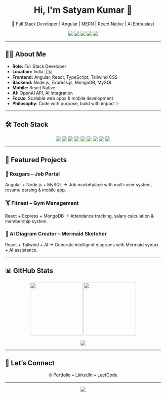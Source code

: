 <h1 align="center">Hi, I'm Satyam Kumar 👋</h1>

<p align="center">
  🚀 Full Stack Developer | Angular | MERN | React Native | AI Enthusiast  
</p>

<p align="center">
  <a href="mailto:satyamkmr37@gmail.com"><img src="https://img.shields.io/badge/Email-D14836?style=flat&logo=gmail&logoColor=white" /></a>
  <a href="https://www.linkedin.com/in/satyamk001/"><img src="https://img.shields.io/badge/LinkedIn-0077B5?style=flat&logo=linkedin&logoColor=white" /></a>
  <a href="https://satyamk001.netlify.app/"><img src="https://img.shields.io/badge/Portfolio-FF5722?style=flat&logo=netlify&logoColor=white" /></a>
  <a href="https://github.com/satyamk001"><img src="https://img.shields.io/badge/GitHub-000?style=flat&logo=github" /></a>
  <a href="https://leetcode.com/Satyamk001/"><img src="https://img.shields.io/badge/LeetCode-FFA116?style=flat&logo=leetcode&logoColor=black" /></a>
</p>

---

## 👨‍💻 About Me  
- **Role:** Full Stack Developer  
- **Location:** India 🇮🇳  
- **Frontend:** Angular, React, TypeScript, Tailwind CSS  
- **Backend:** Node.js, Express.js, MongoDB, MySQL  
- **Mobile:** React Native  
- **AI:** OpenAI API, AI Integration  
- **Focus:** Scalable web apps & mobile development  
- **Philosophy:** Code with purpose, build with impact ✨  

---

## 🛠 Tech Stack  
<p align="center">
  <img src="https://img.shields.io/badge/JavaScript-F7DF1E?style=flat&logo=javascript&logoColor=black" />
  <img src="https://img.shields.io/badge/TypeScript-007ACC?style=flat&logo=typescript&logoColor=white" />
  <img src="https://img.shields.io/badge/React-61DAFB?style=flat&logo=react&logoColor=black" />
  <img src="https://img.shields.io/badge/Angular-DD0031?style=flat&logo=angular&logoColor=white" />
  <img src="https://img.shields.io/badge/Node.js-339933?style=flat&logo=node.js&logoColor=white" />
  <img src="https://img.shields.io/badge/MongoDB-47A248?style=flat&logo=mongodb&logoColor=white" />
  <img src="https://img.shields.io/badge/MySQL-00758F?style=flat&logo=mysql&logoColor=white" />
  <img src="https://img.shields.io/badge/React_Native-61DAFB?style=flat&logo=react&logoColor=black" />
  <img src="https://img.shields.io/badge/Tailwind_CSS-38B2AC?style=flat&logo=tailwind-css&logoColor=white" />
</p>

---

## 🚀 Featured Projects  

### 🎯 Rozgars – Job Portal  
Angular + Node.js + MySQL → Job marketplace with multi-user system, resume parsing & mobile app.  

### 🏋️ Fitnest – Gym Management  
React + Express + MongoDB → Attendance tracking, salary calculation & membership system.  

### 🧠 AI Diagram Creator – Mermaid Sketcher  
React + Tailwind + AI → Generate intelligent diagrams with Mermaid syntax + AI assistance.  

---

## 📊 GitHub Stats  

<p align="center">
  <img height="170em" src="https://github-readme-stats.vercel.app/api?username=satyamk001&show_icons=true&theme=tokyonight&hide_border=true" />
  <img height="170em" src="https://github-readme-stats.vercel.app/api/top-langs/?username=satyamk001&layout=compact&theme=tokyonight&hide_border=true"/>
</p>

<p align="center">
  <img src="https://github-readme-activity-graph.vercel.app/graph?username=satyamk001&bg_color=0D1117&color=00D9FF&line=00D9FF&point=FF6B6B&area=true&hide_border=true" />
</p>

---

## 🤝 Let’s Connect  
<p align="center">
  <a href="https://satyamk001.netlify.app/">🌐 Portfolio</a> • 
  <a href="https://www.linkedin.com/in/satyamk001/">LinkedIn</a> • 
  <a href="https://leetcode.com/Satyamk001/">LeetCode</a>
</p>

---

<p align="center">
  <img src="https://komarev.com/ghpvc/?username=satyamk001&label=Profile%20views&color=0e75b6&style=flat" />
</p>
